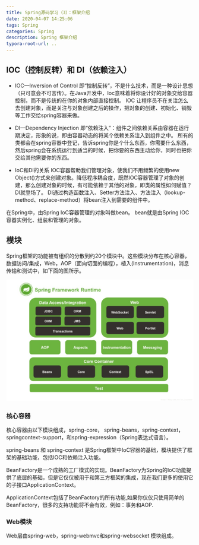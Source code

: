 ```yaml
---
title: Spring源码学习（3）：框架介绍
date: 2020-04-07 14:25:06
tags: Spring
categories: Spring
description: Spring 框架介绍
typora-root-url: ..
---
```




## IOC（控制反转）和 DI（依赖注入）

* IOC—Inversion of Control
即“控制反转”，不是什么技术，而是一种设计思想（只可意会不可言传）。在Java开发中，Ioc意味着将你设计好的对象交给容器控制，而不是传统的在你的对象内部直接控制。
IOC 让程序员不在关注怎么去创建对象，而是关注与对象创建之后的操作，把对象的创建、初始化、销毁等工作交给spring容器来做。

* DI—Dependency Injection
即“依赖注入”：组件之间依赖关系由容器在运行期决定，形象的说，即由容器动态的将某个依赖关系注入到组件之中。
所有的类都会在spring容器中登记，告诉spring你是个什么东西，你需要什么东西，然后spring会在系统运行到适当的时候，把你要的东西主动给你，同时也把你交给其他需要你的东西。

* IoC和DI的关系
IOC容器帮助我们管理对象，使我们不用频繁的使用new Object()方式来创建对象。降低程序耦合度，既然IOC容器管理了对象的创建，那么创建对象的时候，有可能依赖于其他的对象，即类的属性如何赋值？DI就登场了。
DI通过构造函数注入、Setter方法注入、方法注入（lookup-method、replace-method）将bean注入到需要的组件中。

在Spring中，由Spring IoC容器管理的对象叫做bean。 bean就是由Spring IOC容器实例化、组装和管理的对象。

## 模块

Spring框架的功能被有组织的分散到约20个模块中。这些模块分布在核心容器，数据访问/集成，Web，AOP（面向切面的编程），植入(Instrumentation)，消息传输和测试中，如下面的图所示。

![spring-module.png](/images/spring/03/spring-module.png)

### 核心容器

核心容器由以下模块组成，spring-core， spring-beans，spring-context，springcontext-support，和spring-expression（Spring表达式语言）。

spring-beans 和 spring-context 是Spring框架中IoC容器的基础，模块提供了框架的基础功能，包括IOC和依赖注入功能。

BeanFactory是一个成熟的工厂模式的实现。BeanFactory为Spring的IoC功能提供了底层的基础，但是它仅仅被用于和第三方框架的集成，现在我们更多的使用它的子接口ApplicationContext。

ApplicationContext包括了BeanFactory的所有功能,如果你仅仅只使用简单的BeanFactory，很多的支持功能将不会有效，例如：事务和AOP.

### Web模块

Web层由spring-web，spring-webmvc和spring-websocket 模块组成。